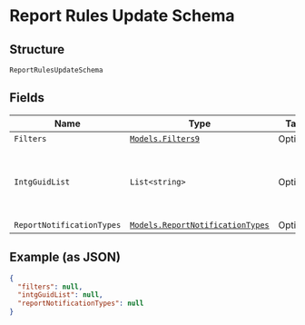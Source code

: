 
# Report Rules Update Schema

## Structure

`ReportRulesUpdateSchema`

## Fields

| Name | Type | Tags | Description |
|  --- | --- | --- | --- |
| `Filters` | [`Models.Filters9`](../../doc/models/filters-9.md) | Optional | - |
| `IntgGuidList` | `List<string>` | Optional | **Constraints**: *Minimum Items*: `1`, *Unique Items Required* |
| `ReportNotificationTypes` | [`Models.ReportNotificationTypes`](../../doc/models/report-notification-types.md) | Optional | - |

## Example (as JSON)

```json
{
  "filters": null,
  "intgGuidList": null,
  "reportNotificationTypes": null
}
```

